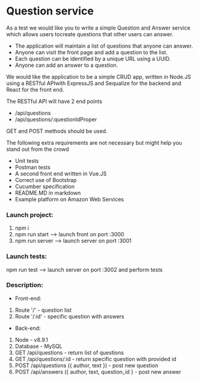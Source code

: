 # Question service

As a test we would like you to write a simple Question and Answer service which allows users tocreate questions that other users can answer.

* The application will maintain a list of questions that anyone can answer.
* Anyone can visit the front page and add a question to the list.
* Each question can be identified by a unique URL using a UUID.
* Anyone can add an answer to a question.

We would like the application to be a simple CRUD app, written in Node.JS using a RESTful APIwith ExpressJS and Sequalize for the backend and React for the front end.

The RESTful API will have 2 end points

* /api/questions
* /api/questions/:questionIdProper

GET and POST methods should be used.

The following extra requirements are not necessary but might help you stand out from the crowd

* Unit tests
* Postman tests
* A second front end written in Vue.JS
* Correct use of Bootstrap
* Cucumber specification
* README.MD in markdown
* Example platform on Amazon Web Services

### Launch project:

1.  npm i
2.  npm run start --> launch front on port :3000
3.  npm run server --> launch server on port :3001

### Launch tests:

npm run test --> launch server on port :3002 and perform tests

### Description:

* Front-end:

1.  Route '/' - question list
2.  Route '/:id' - specific question with answers

* Back-end:

1.  Node - v8.9.1
2.  Database - MySQL
3.  GET /api/questions - return list of questions
4.  GET /api/questions/:id - return specific question with provided id
5.  POST /api/questions ({ author, text }) - post new question
6.  POST /api/answers ({ author, text, question_id } - post new answer
